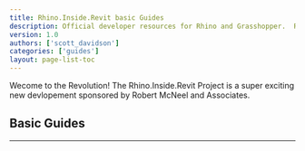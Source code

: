 ```yaml
---
title: Rhino.Inside.Revit basic Guides
description: Official developer resources for Rhino and Grasshopper.  Rhino developer tools are royalty free and include support.
version: 1.0
authors: ['scott_davidson']
categories: ['guides']
layout: page-list-toc
---
```



Wecome to the Revolution!
The Rhino.Inside.Revit Project is a super exciting new devlopement sponsored by Robert McNeel and Associates.


## Basic Guides


---
